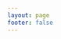 ```yaml
---
layout: page
footer: false
---
```

<GameEntranceV id="h5mario" src="/classic/emulatorJS-4.0.12/games/index.html?language=zh-CN&name=SuperMarioBros" :resetHeight=false></GameEntranceV>
